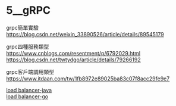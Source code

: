 # 5__gRPC
grpc簡單實驗  
https://blog.csdn.net/weixin_33890526/article/details/89545179  

grpc四種服務類型  
https://www.cnblogs.com/resentment/p/6792029.html  
https://blog.csdn.net/twtydgo/article/details/79266192  

grpc客戶端調用類型  
https://www.itdaan.com/tw/1fb8972e89025ba83c07f8acc29fe9e7  

[load balancer-java](https://juejin.im/post/5cd6e69ff265da03a85addb6)  
[load balancer-go](https://colobu.com/2017/03/25/grpc-naming-and-load-balance/ "gRPC")  
